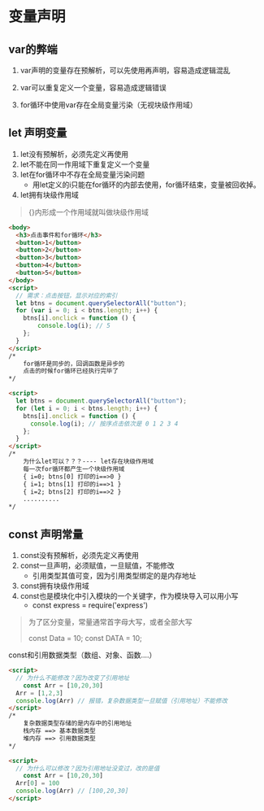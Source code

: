 # 变量声明

## var的弊端

1. var声明的变量存在预解析，可以先使用再声明，容易造成逻辑混乱

2. var可以重复定义一个变量，容易造成逻辑错误

3. for循环中使用var存在全局变量污染（无视块级作用域）



## let 声明变量

1. let没有预解析，必须先定义再使用
2. let不能在同一作用域下重复定义一个变量
3. let在for循环中不存在全局变量污染问题
   - 用let定义的i只能在for循环的内部去使用，for循环结束，变量被回收掉。
4. let拥有块级作用域

> {}内形成一个作用域就叫做块级作用域

```html
<body>
  <h3>点击事件和for循环</h3>
  <button>1</button>
  <button>2</button>
  <button>3</button>
  <button>4</button>
  <button>5</button>
</body>
<script>
  // 需求：点击按钮，显示对应的索引
  let btns = document.querySelectorAll("button");
  for (var i = 0; i < btns.length; i++) {
  	btns[i].onclick = function () {
  		console.log(i); // 5
  	};
  }
</script>
/*
	for循环是同步的，回调函数是异步的
	点击的时候for循环已经执行完毕了
*/

<script>
  let btns = document.querySelectorAll("button");
  for (let i = 0; i < btns.length; i++) {
    btns[i].onclick = function () {
      console.log(i); // 按序点击依次是 0 1 2 3 4
    };
  }
</script>
/*
	为什么let可以？？？---- let存在块级作用域
	每一次for循环都产生一个块级作用域
	{ i=0; btns[0] 打印的i==>0 }
	{ i=1; btns[1] 打印的i==>1 }
	{ i=2; btns[2] 打印的i==>2 }
	..........
*/
```



## const 声明常量

1. const没有预解析，必须先定义再使用
2. const一旦声明，必须赋值，一旦赋值，不能修改
   - 引用类型其值可变，因为引用类型绑定的是内存地址
3. const拥有块级作用域
4. const也是模块化中引入模块的一个关键字，作为模块导入可以用小写
   - const express = require('express')

> 为了区分变量，常量通常首字母大写，或者全部大写
>
> const Data = 10;	const DATA = 10;

const和引用数据类型（数组、对象、函数....）

```html
<script>
  // 为什么不能修改？因为改变了引用地址
	const Arr = [10,20,30]
  Arr = [1,2,3]
  console.log(Arr) // 报错，复杂数据类型一旦赋值（引用地址）不能修改
</script>
/*
	复杂数据类型存储的是内存中的引用地址
	栈内存 ==> 基本数据类型
	堆内存 ==> 引用数据类型
*/

<script>
  // 为什么可以修改？因为引用地址没变过，改的是值
	const Arr = [10,20,30]
  Arr[0] = 100
  console.log(Arr) // [100,20,30]  
</script>
```

















